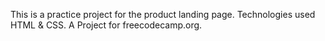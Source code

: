 This is a practice project for the product landing page.
Technologies used HTML & CSS.
A Project for freecodecamp.org.